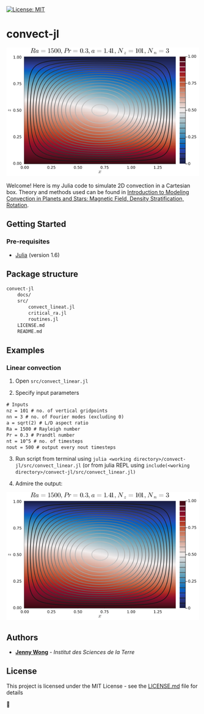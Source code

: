 [![License: MIT](https://img.shields.io/badge/License-MIT-yellow.svg)](https://opensource.org/licenses/MIT)

# convect-jl

![](docs/figures/linear.png)

Welcome! Here is my Julia code to simulate 2D convection in a Cartesian box. Theory and methods used can be found in [Introduction to Modeling Convection in Planets and Stars: Magnetic Field, Density Stratification, Rotation](https://press.princeton.edu/books/hardcover/9780691141725/introduction-to-modeling-convection-in-planets-and-stars). 

## Getting Started

### Pre-requisites
- [Julia](https://julialang.org/) (version 1.6)

## Package structure
```
convect-jl
    docs/
    src/
        convect_lineat.jl
        critical_ra.jl
        routines.jl
    LICENSE.md
    README.md
```

## Examples

### Linear convection

1. Open `src/convect_linear.jl`

2. Specify input parameters
   
```
# Inputs
nz = 101 # no. of vertical gridpoints
nn = 3 # no. of Fourier modes (excluding 0)
a = sqrt(2) # L/D aspect ratio
Ra = 1500 # Rayleigh number
Pr = 0.3 # Prandtl number
nt = 10^5 # no. of timesteps
nout = 500 # output every nout timesteps
```
3. Run script from terminal using `julia <working directory>/convect-jl/src/convect_linear.jl` (or from julia REPL using `include(<working directory>/convect-jl/src/convect_linear.jl)`

4. Admire the output:

![](docs/figures/linear.png)

## Authors

* [**Jenny Wong**](https://jnywong.netlify.app/) - *Institut des Sciences de la Terre*
  

## License

This project is licensed under the MIT License - see the [LICENSE.md](LICENSE.md) file for details

:tada: